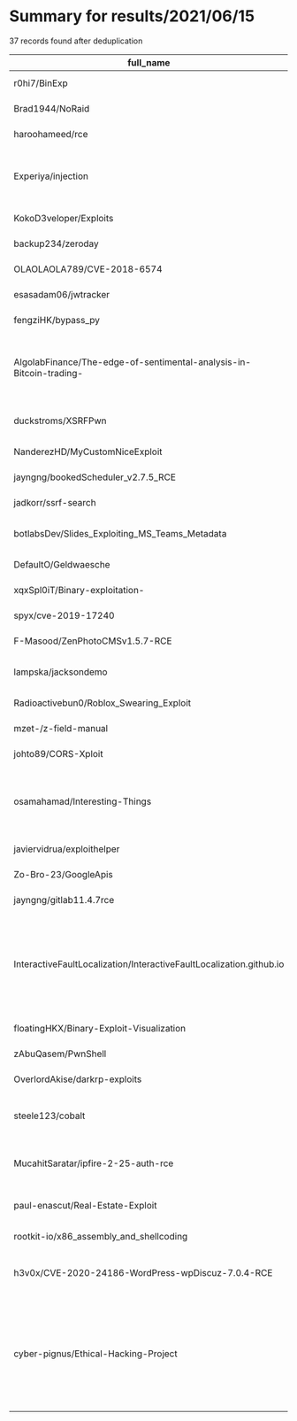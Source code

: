 
# Summary for results/2021/06/15
    
37 records found after deduplication

| full_name | description | html_url | matched_list | matched_count | pushed_at | size | stargazers_count | language | forks_count |
|---------------------------------------------------------------------|------------------------------------------------------------------------------------------------------------------------------------------------------------------------------------------------------------------------------------------------------------------|----------------------------------------------------------------------------------------|---------------------------------------------|-----------------|---------------------------|--------|--------------------|------------|---------------|
| r0hi7/BinExp | Linux Binary Exploitation | https://github.com/r0hi7/BinExp | ['exploit'] | 1 | 2021-06-15 11:51:00+00:00 | 305 | 853 | C | 169 |
| Brad1944/NoRaid | This Plugin Is For Server Admin So They Can Stop Exploiters | https://github.com/Brad1944/NoRaid | ['exploit'] | 1 | 2021-06-15 05:38:16+00:00 | 1 | 0 | | 0 |
| haroohameed/rce | None | https://github.com/haroohameed/rce | ['rce'] | 1 | 2021-06-15 06:42:56+00:00 | 4 | 0 | | 0 |
| Experiya/injection | Implementation of 4 types of injection attacks SQL injection, code injection, command injection and XSS cross site scripting attack. | https://github.com/Experiya/injection | ['command injection'] | 1 | 2021-06-15 07:46:59+00:00 | 8 | 1 | PHP | 0 |
| KokoD3veloper/Exploits | None | https://github.com/KokoD3veloper/Exploits | ['exploit'] | 1 | 2021-06-15 08:46:02+00:00 | 2 | 0 | JavaScript | 0 |
| backup234/zeroday | nan | https://github.com/backup234/zeroday | ['zeroday'] | 1 | 2021-06-15 08:35:07+00:00 | 1 | 0 | Shell | 0 |
| OLAOLAOLA789/CVE-2018-6574 | None | https://github.com/OLAOLAOLA789/CVE-2018-6574 | ['cve-2'] | 1 | 2021-06-15 09:11:10+00:00 | 3 | 0 | Go | 0 |
| esasadam06/jwtracker | JWT (json web token) is RCE, SQLi, ReDirect control tool. | https://github.com/esasadam06/jwtracker | ['rce'] | 1 | 2021-06-15 12:58:21+00:00 | 17 | 0 | Ruby | 0 |
| fengziHK/bypass_py | c++ 加载shellcode 免杀 | https://github.com/fengziHK/bypass_py | ['shellcode'] | 1 | 2021-06-15 10:08:11+00:00 | 3 | 4 | Python | 1 |
| AlgolabFinance/The-edge-of-sentimental-analysis-in-Bitcoin-trading- | This project aims to exploit the edge of sentimental analysis in Bitcoin trading #ScrapingStocktwits #TimeSeriesAnalysis #ARIMA #GrangerCausality #Python. | https://github.com/AlgolabFinance/The-edge-of-sentimental-analysis-in-Bitcoin-trading- | ['exploit'] | 1 | 2021-06-15 12:46:14+00:00 | 13 | 0 | Python | 0 |
| duckstroms/XSRFPwn | The Prime Cross Site Request Forgery Audit & Exploitation Toolkit. | https://github.com/duckstroms/XSRFPwn | ['exploit'] | 1 | 2021-06-15 13:54:43+00:00 | 86 | 3 | Python | 0 |
| NanderezHD/MyCustomNiceExploit | None | https://github.com/NanderezHD/MyCustomNiceExploit | ['exploit'] | 1 | 2021-06-15 14:34:58+00:00 | 0 | 0 | | 0 |
| jayngng/bookedScheduler_v2.7.5_RCE | Python code to exploit "Book Scheduler v2.7.5" | https://github.com/jayngng/bookedScheduler_v2.7.5_RCE | ['exploit', 'rce'] | 2 | 2021-06-15 15:59:33+00:00 | 199 | 0 | Python | 0 |
| jadkorr/ssrf-search | SSRF search vulnerabilities exploitation extended. | https://github.com/jadkorr/ssrf-search | ['exploit'] | 1 | 2021-06-15 14:10:01+00:00 | 34 | 0 | | 3 |
| botlabsDev/Slides_Exploiting_MS_Teams_Metadata | Slides from my Thunder Talk "Exploiting MS Teams Metadata" | https://github.com/botlabsDev/Slides_Exploiting_MS_Teams_Metadata | ['exploit'] | 1 | 2021-06-15 17:58:37+00:00 | 2076 | 1 | | 0 |
| DefaultO/Geldwaesche | Goodgame Gangster Exploiting using the Force Disconnect | https://github.com/DefaultO/Geldwaesche | ['exploit'] | 1 | 2021-06-15 19:10:14+00:00 | 1353 | 0 | C# | 0 |
| xqxSpl0iT/Binary-exploitation- | https://gtfobins.github.io/#wget | https://github.com/xqxSpl0iT/Binary-exploitation- | ['exploit'] | 1 | 2021-06-15 18:43:57+00:00 | 0 | 0 | | 0 |
| spyx/cve-2019-17240 | None | https://github.com/spyx/cve-2019-17240 | ['cve-2'] | 1 | 2021-06-15 05:51:10+00:00 | 3463 | 1 | Go | 0 |
| F-Masood/ZenPhotoCMSv1.5.7-RCE | None | https://github.com/F-Masood/ZenPhotoCMSv1.5.7-RCE | ['rce'] | 1 | 2021-06-15 05:29:32+00:00 | 8986 | 0 | | 0 |
| lampska/jacksondemo | Java Jackson Databind untrusted deserialization RCE demo | https://github.com/lampska/jacksondemo | ['rce'] | 1 | 2021-06-15 07:47:13+00:00 | 19 | 1 | Java | 1 |
| Radioactivebun0/Roblox_Swearing_Exploit | An exploit that I found in Robloxs chat filter | https://github.com/Radioactivebun0/Roblox_Swearing_Exploit | ['exploit'] | 1 | 2021-06-15 21:51:27+00:00 | 5 | 0 | Python | 1 |
| mzet-/z-field-manual | Computer Network Exploitation (CNE) Field Manual | https://github.com/mzet-/z-field-manual | ['exploit'] | 1 | 2021-06-15 09:23:55+00:00 | 235 | 5 | Python | 3 |
| johto89/CORS-Xploit | exploiting cors misconfigurations | https://github.com/johto89/CORS-Xploit | ['exploit'] | 1 | 2021-06-15 08:19:36+00:00 | 655 | 2 | HTML | 0 |
| osamahamad/Interesting-Things | Single-WebApp-Target essentials testing methodology tool starting at recon-information gathering for the juicy stuff ended up in exploitation. | https://github.com/osamahamad/Interesting-Things | ['exploit'] | 1 | 2021-06-15 17:09:41+00:00 | 80 | 20 | Shell | 5 |
| javiervidrua/exploithelper | A tool that helps you build buffer overflow exploits. | https://github.com/javiervidrua/exploithelper | ['exploit'] | 1 | 2021-06-15 09:50:38+00:00 | 77 | 1 | Python | 0 |
| Zo-Bro-23/GoogleApis | Google API Exploit | https://github.com/Zo-Bro-23/GoogleApis | ['exploit'] | 1 | 2021-06-15 11:08:14+00:00 | 5646 | 0 | JavaScript | 0 |
| jayngng/gitlab11.4.7rce | exploit gitlab vulnerable version 11.4.7 | https://github.com/jayngng/gitlab11.4.7rce | ['exploit', 'rce'] | 2 | 2021-06-15 16:01:36+00:00 | 4 | 0 | Python | 0 |
| InteractiveFaultLocalization/InteractiveFaultLocalization.github.io | We propose an approach in which the developer interacts with the SBFL algorithm by giving feedback on the elements of the prioritized list. We exploit contextual knowledge of the user about the next item in the ranked list, with which larger code entities | https://github.com/InteractiveFaultLocalization/InteractiveFaultLocalization.github.io | ['exploit'] | 1 | 2021-06-15 11:33:25+00:00 | 41758 | 1 | TeX | 0 |
| floatingHKX/Binary-Exploit-Visualization | None | https://github.com/floatingHKX/Binary-Exploit-Visualization | ['exploit'] | 1 | 2021-06-15 09:17:55+00:00 | 113902 | 1 | HTML | 0 |
| zAbuQasem/PwnShell | Powerfull RCE Automator Written in Python3 | https://github.com/zAbuQasem/PwnShell | ['rce'] | 1 | 2021-06-15 12:14:26+00:00 | 22491 | 18 | Python | 3 |
| OverlordAkise/darkrp-exploits | A list of fun things to do with DarkRP addons | https://github.com/OverlordAkise/darkrp-exploits | ['exploit'] | 1 | 2021-06-15 21:22:19+00:00 | 36 | 0 | Lua | 0 |
| steele123/cobalt | A convenient tool with nice hotkeys and insane speed for getting free ARAM boosts and free lobby dodges | https://github.com/steele123/cobalt | ['exploit'] | 1 | 2021-06-15 19:15:49+00:00 | 155 | 5 | Rust | 0 |
| MucahitSaratar/ipfire-2-25-auth-rce | ipfire 2.25 authenticated remote code execution | https://github.com/MucahitSaratar/ipfire-2-25-auth-rce | ['exploit', 'rce', 'remote code execution'] | 3 | 2021-06-15 12:59:39+00:00 | 61 | 0 | Ruby | 0 |
| paul-enascut/Real-Estate-Exploit | Collect real estate data and send price variations alerts based on user settings | https://github.com/paul-enascut/Real-Estate-Exploit | ['exploit'] | 1 | 2021-06-15 06:41:15+00:00 | 6755 | 0 | C# | 0 |
| rootkit-io/x86_assembly_and_shellcoding | In this I will be revisiting x86 assembly and shellcoding. | https://github.com/rootkit-io/x86_assembly_and_shellcoding | ['shellcode'] | 1 | 2021-06-15 13:03:50+00:00 | 3 | 0 | Assembly | 0 |
| h3v0x/CVE-2020-24186-WordPress-wpDiscuz-7.0.4-RCE | wpDiscuz 7.0.4 Remote Code Execution | https://github.com/h3v0x/CVE-2020-24186-WordPress-wpDiscuz-7.0.4-RCE | ['cve-2', 'rce', 'remote code execution'] | 3 | 2021-06-15 17:30:23+00:00 | 148 | 2 | Python | 1 |
| cyber-pignus/Ethical-Hacking-Project | Project Requirements Create a web application with the following requirements. Landing page The website should have a static webpage with buttons to login page as well as register register page Registration form should contain the following fields. Name e | https://github.com/cyber-pignus/Ethical-Hacking-Project | ['exploit'] | 1 | 2021-06-15 20:02:16+00:00 | 10 | 0 | PHP | 0 |
